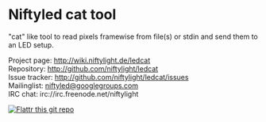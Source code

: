 Niftyled cat tool
=================

"cat" like tool to read pixels framewise from file(s) or stdin and send them
to an LED setup.



Project page:	http://wiki.niftylight.de/ledcat  
Repository:	http://github.com/niftylight/ledcat  
Issue tracker:	http://github.com/niftylight/ledcat/issues  
Mailinglist:	niftyled@googlegroups.com  
IRC chat:	irc://irc.freenode.net/niftylight   

[![Flattr this git repo](http://api.flattr.com/button/flattr-badge-large.png)](https://flattr.com/thing/1345750/niftyled)

